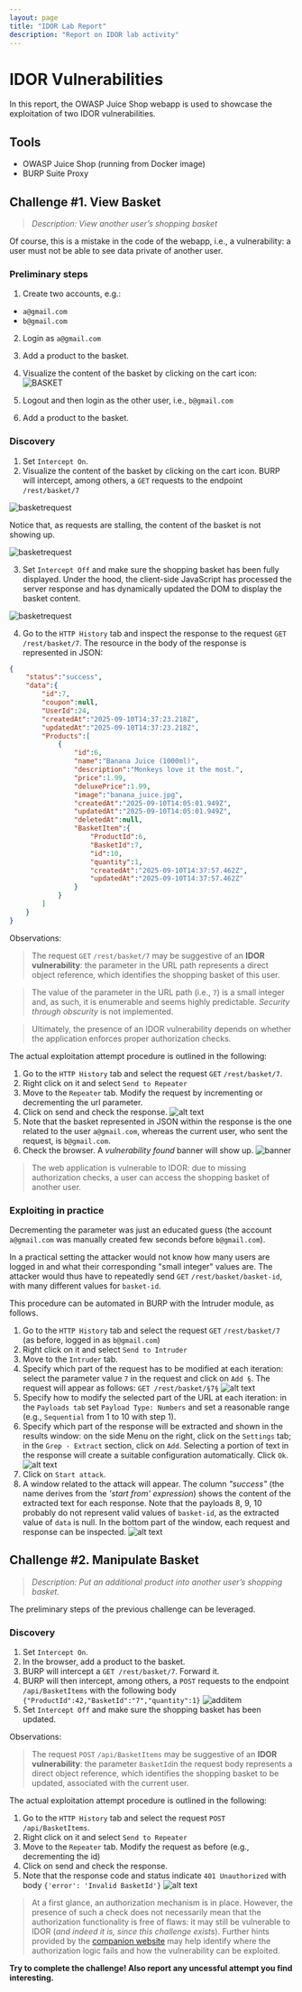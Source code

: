 ```yaml
---
layout: page
title: "IDOR Lab Report"
description: "Report on IDOR lab activity"
---
```


# IDOR Vulnerabilities

In this report, the OWASP Juice Shop webapp is used to showcase the exploitation of two IDOR vulnerabilities.

## Tools
- OWASP Juice Shop (running from Docker image)
- BURP Suite Proxy

## Challenge #1. View Basket

> <cite>Description: View another user’s shopping basket</cite>

Of course, this is a mistake in the code of the webapp, i.e., a vulnerability: a user must not be able to see data private of another user.


### Preliminary steps
1. Create two accounts, e.g.:
- `a@gmail.com`
- `b@gmail.com`

2. Login as `a@gmail.com`
3. Add a product to the basket. 
4. Visualize the content of the basket by clicking on the cart icon:
![BASKET](https://alerenda.github.io/assets/reports/IDOR/images/basketa.png)

5. Logout and then login as the other user, i.e., `b@gmail.com`
6. Add a product to the basket.


### Discovery
1. Set `Intercept On`.
2. Visualize the content of the basket by clicking on the cart icon.
BURP will intercept, among others, a `GET` requests to the endpoint `/rest/basket/7`

![basketrequest](https://alerenda.github.io/assets/reports/IDOR/images/basketrequest.png) 

Notice that, as requests are stalling, the content of the basket is not showing up.

![basketrequest](https://alerenda.github.io/assets/reports/IDOR/images/interceptbasket.png) 

3. Set `Intercept Off` and make sure the shopping basket has been fully displayed. Under the hood, the client-side JavaScript has processed the server response and has dynamically updated the DOM to display the basket content. 

![basketrequest](https://alerenda.github.io/assets/reports/IDOR/images/basketb.png) 

4. Go to the `HTTP History` tab and inspect the response to the request `GET` `/rest/basket/7`. The resource in the body of the response is represented in JSON:
```JSON
{
    "status":"success",
    "data":{
        "id":7,
        "coupon":null,
        "UserId":24,
        "createdAt":"2025-09-10T14:37:23.218Z",
        "updatedAt":"2025-09-10T14:37:23.218Z",
        "Products":[
            {
                "id":6,
                "name":"Banana Juice (1000ml)",
                "description":"Monkeys love it the most.",
                "price":1.99,
                "deluxePrice":1.99,
                "image":"banana_juice.jpg",
                "createdAt":"2025-09-10T14:05:01.949Z",
                "updatedAt":"2025-09-10T14:05:01.949Z",
                "deletedAt":null,
                "BasketItem":{
                    "ProductId":6,
                    "BasketId":7,
                    "id":10,
                    "quantity":1,
                    "createdAt":"2025-09-10T14:37:57.462Z",
                    "updatedAt":"2025-09-10T14:37:57.462Z"
                }
            }
        ]
    }
}
```


Observations: 

> The request `GET` `/rest/basket/7` may be suggestive of an **IDOR vulnerability**: the parameter in the URL path represents a direct object reference, which identifies the shopping basket of this user. 

> The value of the parameter in the URL path (i.e., `7`) is a small integer and, as such, it is enumerable and seems highly predictable. *Security through obscurity* is not implemented. 

> Ultimately, the presence of an IDOR vulnerability depends on whether the application enforces proper authorization checks. 

The actual exploitation attempt procedure is outlined in the following:

1. Go to the `HTTP History` tab and select the request `GET` `/rest/basket/7`.
2. Right click on it and select `Send to Repeater`
3. Move to the `Repeater` tab. Modify the request by incrementing or decrementing the url parameter.
4. Click on send and check the response.
![alt text](https://alerenda.github.io/assets/reports/IDOR/images/repeater.png)
5. Note that the basket represented in JSON within the response is the one related to the user `a@gmail.com`, whereas the current user, who sent the request, is `b@gmail.com`.
6. Check the browser. A *vulnerability found* banner will show up.
![banner](https://alerenda.github.io/assets/reports/IDOR/images/banner.png)

> The web application is vulnerable to IDOR: due to missing authorization checks, a user can access the shopping basket of another user.

### Exploiting in practice
Decrementing the parameter was just an educated guess (the account `a@gmail.com` was manually created few seconds before `b@gmail.com`). 

In a practical setting the attacker would not know how many users are logged in and what their corresponding "small integer" values are. 
The attacker would thus have to repeatedly send `GET` `/rest/basket/basket-id`, with many different values for `basket-id`.

This procedure can be automated in BURP with the Intruder module, as follows. 

1. Go to the `HTTP History` tab and select the request `GET` `/rest/basket/7` (as before, logged in as `b@gmail.com`)
2. Right click on it and select `Send to Intruder`
3. Move to the `Intruder` tab.  
4. Specify which part of the request has to be modified at each iteration: select the parameter value `7` in the request and click on `Add §`. The request will appear as follows: `GET /rest/basket/§7§`
![alt text](https://alerenda.github.io/assets/reports/IDOR/images/intruder.png)
5. Specify how to modify the selected part of the URL at each iteration: in the `Payloads tab` set `Payload Type: Numbers` and set a reasonable range (e.g., `Sequential` from 1 to 10 with step 1).
6. Specify which part of the response will be extracted and shown in the results window: on the side Menu on the right, click on the `Settings` tab; in the `Grep - Extract` section, click on `Add`. Selecting a portion of text in the response will create a suitable configuration automatically. Click `Ok`.
![alt text](https://alerenda.github.io/assets/reports/IDOR/images/grepmatch.png)
7. Click on `Start attack`.
8. A window related to the attack will appear. The column *"success"* (the name derives from the *'start from' expression*) shows the content of the extracted text for each response. Note that the payloads 8, 9, 10 probably do not represent valid values of `basket-id`, as the extracted value of `data` is null. In the bottom part of the window, each request and response can be inspected.
![alt text](https://alerenda.github.io/assets/reports/IDOR/images/intruderresults.png)


## Challenge #2. Manipulate Basket
> <cite> Description: Put an additional product into another user’s shopping basket.</cite>

The preliminary steps of the previous challenge can be leveraged.


### Discovery
1. Set `Intercept On`.
2. In the browser, add a product to the basket.
3. BURP will intercept a `GET /rest/basket/7`. Forward it.
4. BURP will then intercept, among others, a `POST` requests to the endpoint `/api/BasketItems` with the following body 
`{"ProductId":42,"BasketId":"7","quantity":1}`
![additem](https://alerenda.github.io/assets/reports/IDOR/images/additem.png)
4. Set `Intercept Off` and make sure the shopping basket has been updated. 


Observations: 

> The request `POST` `/api/BasketItems` may be suggestive of an **IDOR vulnerability**: the parameter `BasketId`in the request body represents a direct object reference, which identifies the shopping basket to be updated, associated with the current user. 

The actual exploitation attempt procedure is outlined in the following:

1. Go to the `HTTP History` tab and select the request `POST` `/api/BasketItems`.
2. Right click on it and select `Send to Repeater`
3. Move to the `Repeater` tab. Modify the request as before (e.g., decrementing the id)
4. Click on send and check the response.
5. Note that the response code and status indicate `401 Unauthorized` with body `{'error': 'Invalid BasketId'}`
![alt text](https://alerenda.github.io/assets/reports/IDOR/images/correctauth.png)



> At a first glance, an authorization mechanism is in place. However, the presence of such a check does not necessarily mean that the authorization functionality is free of flaws: it may still be vulnerable to IDOR (*and indeed it is, since this challenge exists*). Further hints provided by the [companion website](https://pwning.owasp-juice.shop/companion-guide/latest/part2/broken-access-control.html#_put_an_additional_product_into_another_users_shopping_basket)  may help identify where the authorization logic fails and how the vulnerability can be exploited.

**Try to complete the challenge! Also report any uncessful attempt you find interesting.**